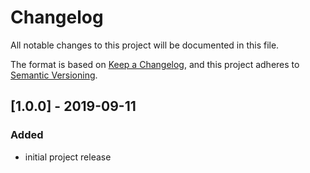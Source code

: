 # Changelog
All notable changes to this project will be documented in this file.

The format is based on [Keep a Changelog](https://keepachangelog.com/en/1.0.0/),
and this project adheres to [Semantic Versioning](https://semver.org/spec/v2.0.0.html).

## [1.0.0] - 2019-09-11
### Added
 - initial project release


[0.1.0]: https://github.com/TwitchBronBron/plumb-tagger/v0.1.0
